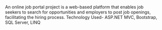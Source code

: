 An online job portal project is a web-based platform that enables job seekers to search for opportunities and employers to post job openings, facilitating the hiring process.
Technology Used- 
ASP.NET MVC,
Bootstrap,
SQL Server,
LINQ 
